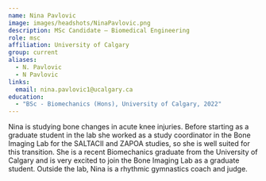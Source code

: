 ```yaml
---
name: Nina Pavlovic
image: images/headshots/NinaPavlovic.png
description: MSc Candidate – Biomedical Engineering
role: msc
affiliation: University of Calgary
group: current
aliases:
  - N. Pavlovic
  - N Pavlovic
links:
  email: nina.pavlovic1@ucalgary.ca
education:
  - "BSc - Biomechanics (Hons), University of Calgary, 2022"
---
```


Nina is studying bone changes in acute knee injuries. Before starting as a 
graduate student in the lab she worked as a study coordinator in the Bone Imaging 
Lab for the SALTACII and ZAPOA studies, so she is well suited for this transition. 
She is a recent Biomechanics graduate from the University of Calgary and 
is very excited to join the Bone Imaging Lab as a graduate student.
Outside the lab, Nina is a rhythmic gymnastics coach and judge.
